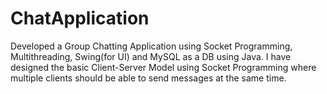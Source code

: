 # ChatApplication
Developed a Group Chatting Application using Socket Programming, Multithreading, Swing(for UI) and MySQL as a DB using Java. I have designed the basic Client-Server Model using Socket Programming where multiple clients should be able to send messages at the same time.

